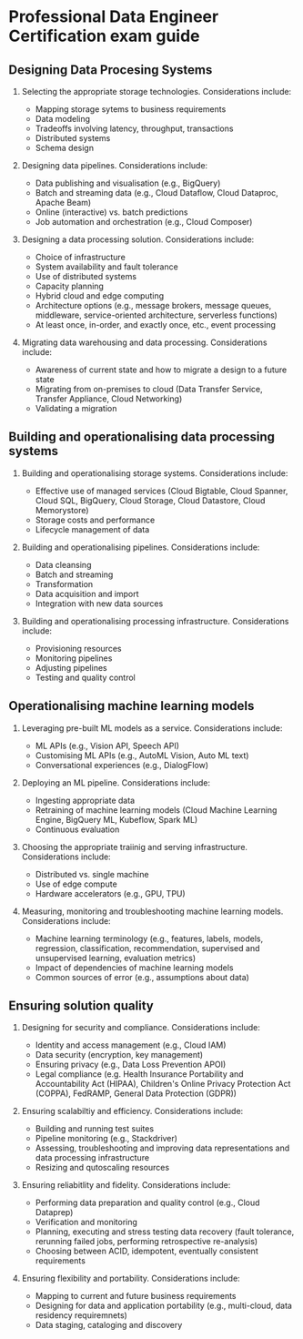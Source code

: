 # Professional Data Engineer Certification exam guide

## Designing Data Procesing Systems

1. Selecting the appropriate storage technologies. Considerations include:

    - Mapping storage sytems to business requirements
    - Data modeling
    - Tradeoffs involving latency, throughput, transactions
    - Distributed systems
    - Schema design

2. Designing data pipelines. Considerations include:

    - Data publishing and visualisation (e.g., BigQuery)
    - Batch and streaming data (e.g., Cloud Dataflow, Cloud Dataproc, Apache Beam)
    - Online  (interactive) vs. batch predictions
    - Job automation and orchestration (e.g., Cloud Composer)

3. Designing a data processing solution. Considerations include:

    - Choice of infrastructure
    - System availability and fault tolerance
    - Use of distributed systems
    - Capacity planning
    - Hybrid cloud and edge computing
    - Architecture options (e.g., message brokers, message queues, middleware, service-oriented architecture, serverless functions)
    - At least once, in-order, and exactly once, etc., event processing

4. Migrating data warehousing and data processing. Considerations include:

    - Awareness of current state and how to migrate a design to a future state
    - Migrating from on-premises to cloud (Data Transfer Service, Transfer Appliance, Cloud Networking)
    - Validating a migration

## Building and operationalising data processing systems

1. Building and operationalising storage systems. Considerations include:

    - Effective use of managed services (Cloud Bigtable, Cloud Spanner, Cloud SQL, BigQuery, Cloud Storage, Cloud Datastore, Cloud Memorystore)
    - Storage costs and performance
    - Lifecycle management of data

2. Building and operationalising pipelines. Considerations include:

    - Data cleansing
    - Batch and streaming
    - Transformation
    - Data acquisition and import
    - Integration with new data sources

3. Building and operationalising processing infrastructure. Considerations include:

    - Provisioning resources
    - Monitoring pipelines
    - Adjusting pipelines
    - Testing and quality control

## Operationalising machine learning models

1. Leveraging pre-built ML models as a service. Considerations include:

    - ML APIs (e.g., Vision API, Speech API)
    - Customising ML APIs (e.g., AutoML Vision, Auto ML text)
    - Conversational experiences (e.g., DialogFlow)

2. Deploying an ML pipeline. Considerations include:

    - Ingesting appropriate data
    - Retraining of machine learning models (Cloud Machine Learning Engine, BigQuery ML, Kubeflow, Spark ML)
    - Continuous  evaluation

3. Choosing the appropriate traiinig and serving infrastructure. Considerations include:

    - Distributed vs. single machine
    - Use of edge compute
    - Hardware accelerators (e.g., GPU, TPU)

4. Measuring, monitoring and troubleshooting machine learning models. Considerations include:

    - Machine learning terminology (e.g., features, labels, models, regression, classification, recommendation, supervised and unsupervised learning, evaluation metrics)
    - Impact of dependencies of machine learning models
    - Common sources of error (e.g., assumptions about data)

## Ensuring solution quality

1. Designing for security and compliance. Considerations include:

    - Identity and access management (e.g., Cloud IAM)
    - Data security (encryption, key management)
    - Ensuring privacy (e.g., Data Loss Prevention APOI)
    - Legal compliance (e.g. Health Insurance Portability and Accountability Act (HIPAA), Children's Online Privacy Protection Act (COPPA), FedRAMP, General Data Protection (GDPR))

2. Ensuring scalabiltiy and efficiency. Considerations include:

    - Building and running test suites
    - Pipeline monitoring (e.g., Stackdriver)
    - Assessing, troubleshooting and improving data representations and data processing infrastructure
    - Resizing and qutoscaling resources

3. Ensuring reliabitlity and fidelity. Considerations include:

    - Performing data preparation and quality control (e.g., Cloud Dataprep)
    - Verification and monitoring
    - Planning, executing and stress testing data recovery (fault tolerance, rerunning failed jobs, performing retrospective re-analysis)
    - Choosing between ACID, idempotent, eventually consistent requirements

4. Ensuring flexibility and portability. Considerations include:

    - Mapping to current and future business requirements
    - Designing for data and application portability (e.g., multi-cloud, data residency requiremnets)
    - Data staging, cataloging and discovery
